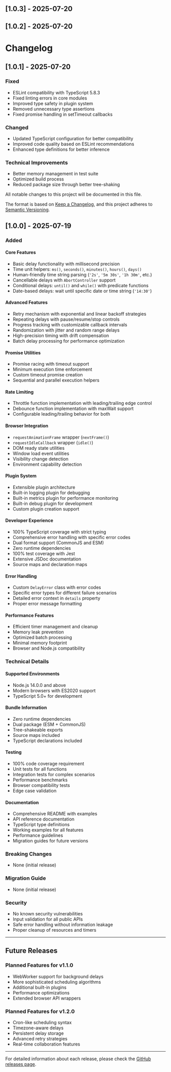 ## [1.0.3] - 2025-07-20

## [1.0.2] - 2025-07-20

# Changelog

## [1.0.1] - 2025-07-20

### Fixed
- ESLint compatibility with TypeScript 5.8.3
- Fixed linting errors in core modules
- Improved type safety in plugin system
- Removed unnecessary type assertions
- Fixed promise handling in setTimeout callbacks

### Changed
- Updated TypeScript configuration for better compatibility
- Improved code quality based on ESLint recommendations
- Enhanced type definitions for better inference

### Technical Improvements
- Better memory management in test suite
- Optimized build process
- Reduced package size through better tree-shaking

All notable changes to this project will be documented in this file.

The format is based on [Keep a Changelog](https://keepachangelog.com/en/1.0.0/),
and this project adheres to [Semantic Versioning](https://semver.org/spec/v2.0.0.html).

## [1.0.0] - 2025-07-19

### Added

#### Core Features
- Basic delay functionality with millisecond precision
- Time unit helpers: `ms()`, `seconds()`, `minutes()`, `hours()`, `days()`
- Human-friendly time string parsing (`'2s'`, `'5m 30s'`, `'1h 30m'`, etc.)
- Cancellable delays with `AbortController` support
- Conditional delays: `until()` and `while()` with predicate functions
- Date-based delays: wait until specific date or time string (`'14:30'`)

#### Advanced Features
- Retry mechanism with exponential and linear backoff strategies
- Repeating delays with pause/resume/stop controls
- Progress tracking with customizable callback intervals
- Randomization with jitter and random range delays
- High-precision timing with drift compensation
- Batch delay processing for performance optimization

#### Promise Utilities
- Promise racing with timeout support
- Minimum execution time enforcement
- Custom timeout promise creation
- Sequential and parallel execution helpers

#### Rate Limiting
- Throttle function implementation with leading/trailing edge control
- Debounce function implementation with maxWait support
- Configurable leading/trailing behavior for both

#### Browser Integration
- `requestAnimationFrame` wrapper (`nextFrame()`)
- `requestIdleCallback` wrapper (`idle()`)
- DOM ready state utilities
- Window load event utilities
- Visibility change detection
- Environment capability detection

#### Plugin System
- Extensible plugin architecture
- Built-in logging plugin for debugging
- Built-in metrics plugin for performance monitoring
- Built-in debug plugin for development
- Custom plugin creation support

#### Developer Experience
- 100% TypeScript coverage with strict typing
- Comprehensive error handling with specific error codes
- Dual format support (CommonJS and ESM)
- Zero runtime dependencies
- 100% test coverage with Jest
- Extensive JSDoc documentation
- Source maps and declaration maps

#### Error Handling
- Custom `DelayError` class with error codes
- Specific error types for different failure scenarios
- Detailed error context in `details` property
- Proper error message formatting

#### Performance Features
- Efficient timer management and cleanup
- Memory leak prevention
- Optimized batch processing
- Minimal memory footprint
- Browser and Node.js compatibility

### Technical Details

#### Supported Environments
- Node.js 14.0.0 and above
- Modern browsers with ES2020 support
- TypeScript 5.0+ for development

#### Bundle Information
- Zero runtime dependencies
- Dual package (ESM + CommonJS)
- Tree-shakeable exports
- Source maps included
- TypeScript declarations included

#### Testing
- 100% code coverage requirement
- Unit tests for all functions
- Integration tests for complex scenarios
- Performance benchmarks
- Browser compatibility tests
- Edge case validation

#### Documentation
- Comprehensive README with examples
- API reference documentation
- TypeScript type definitions
- Working examples for all features
- Performance guidelines
- Migration guides for future versions

### Breaking Changes
- None (initial release)

### Migration Guide
- None (initial release)

### Security
- No known security vulnerabilities
- Input validation for all public APIs
- Safe error handling without information leakage
- Proper cleanup of resources and timers

---

## Future Releases

### Planned Features for v1.1.0
- WebWorker support for background delays
- More sophisticated scheduling algorithms
- Additional built-in plugins
- Performance optimizations
- Extended browser API wrappers

### Planned Features for v1.2.0
- Cron-like scheduling syntax
- Timezone-aware delays
- Persistent delay storage
- Advanced retry strategies
- Real-time collaboration features

---

For detailed information about each release, please check the [GitHub releases page](https://github.com/ersinkoc/delay/releases).


